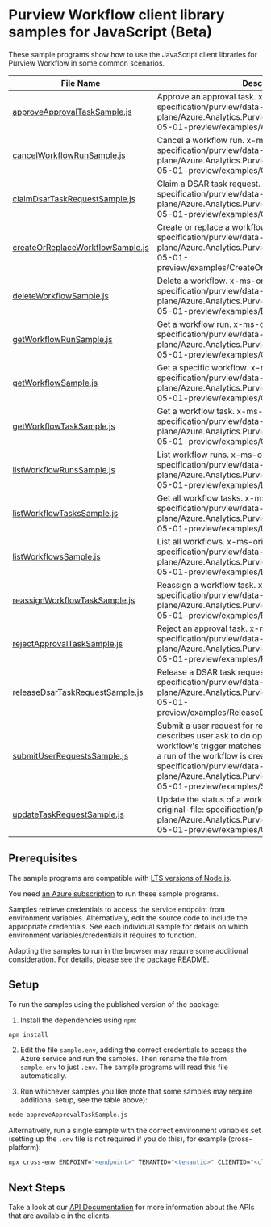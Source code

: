 # Purview Workflow client library samples for JavaScript (Beta)

These sample programs show how to use the JavaScript client libraries for Purview Workflow in some common scenarios.

| **File Name**                                                     | **Description**                                                                                                                                                                                                                                                                                                                                           |
| ----------------------------------------------------------------- | --------------------------------------------------------------------------------------------------------------------------------------------------------------------------------------------------------------------------------------------------------------------------------------------------------------------------------------------------------- |
| [approveApprovalTaskSample.js][approveapprovaltasksample]         | Approve an approval task. x-ms-original-file: specification/purview/data-plane/Azure.Analytics.Purview.Workflow/preview/2022-05-01-preview/examples/ApproveApprovalTask.json                                                                                                                                                                              |
| [cancelWorkflowRunSample.js][cancelworkflowrunsample]             | Cancel a workflow run. x-ms-original-file: specification/purview/data-plane/Azure.Analytics.Purview.Workflow/preview/2022-05-01-preview/examples/CancelWorkflowRun.json                                                                                                                                                                                   |
| [claimDsarTaskRequestSample.js][claimdsartaskrequestsample]       | Claim a DSAR task request. x-ms-original-file: specification/purview/data-plane/Azure.Analytics.Purview.Workflow/preview/2022-05-01-preview/examples/ClaimDSARTaskRequest.json                                                                                                                                                                            |
| [createOrReplaceWorkflowSample.js][createorreplaceworkflowsample] | Create or replace a workflow. x-ms-original-file: specification/purview/data-plane/Azure.Analytics.Purview.Workflow/preview/2022-05-01-preview/examples/CreateOrReplaceWorkflow.json                                                                                                                                                                      |
| [deleteWorkflowSample.js][deleteworkflowsample]                   | Delete a workflow. x-ms-original-file: specification/purview/data-plane/Azure.Analytics.Purview.Workflow/preview/2022-05-01-preview/examples/DeleteWorkflow.json                                                                                                                                                                                          |
| [getWorkflowRunSample.js][getworkflowrunsample]                   | Get a workflow run. x-ms-original-file: specification/purview/data-plane/Azure.Analytics.Purview.Workflow/preview/2022-05-01-preview/examples/GetWorkflowRun.json                                                                                                                                                                                         |
| [getWorkflowSample.js][getworkflowsample]                         | Get a specific workflow. x-ms-original-file: specification/purview/data-plane/Azure.Analytics.Purview.Workflow/preview/2022-05-01-preview/examples/GetWorkflow.json                                                                                                                                                                                       |
| [getWorkflowTaskSample.js][getworkflowtasksample]                 | Get a workflow task. x-ms-original-file: specification/purview/data-plane/Azure.Analytics.Purview.Workflow/preview/2022-05-01-preview/examples/GetWorkflowTask.json                                                                                                                                                                                       |
| [listWorkflowRunsSample.js][listworkflowrunssample]               | List workflow runs. x-ms-original-file: specification/purview/data-plane/Azure.Analytics.Purview.Workflow/preview/2022-05-01-preview/examples/ListWorkflowRuns.json                                                                                                                                                                                       |
| [listWorkflowTasksSample.js][listworkflowtaskssample]             | Get all workflow tasks. x-ms-original-file: specification/purview/data-plane/Azure.Analytics.Purview.Workflow/preview/2022-05-01-preview/examples/ListWorkflowTasks.json                                                                                                                                                                                  |
| [listWorkflowsSample.js][listworkflowssample]                     | List all workflows. x-ms-original-file: specification/purview/data-plane/Azure.Analytics.Purview.Workflow/preview/2022-05-01-preview/examples/ListWorkflows.json                                                                                                                                                                                          |
| [reassignWorkflowTaskSample.js][reassignworkflowtasksample]       | Reassign a workflow task. x-ms-original-file: specification/purview/data-plane/Azure.Analytics.Purview.Workflow/preview/2022-05-01-preview/examples/ReassignWorkflowTask.json                                                                                                                                                                             |
| [rejectApprovalTaskSample.js][rejectapprovaltasksample]           | Reject an approval task. x-ms-original-file: specification/purview/data-plane/Azure.Analytics.Purview.Workflow/preview/2022-05-01-preview/examples/RejectApprovalTask.json                                                                                                                                                                                |
| [releaseDsarTaskRequestSample.js][releasedsartaskrequestsample]   | Release a DSAR task request. x-ms-original-file: specification/purview/data-plane/Azure.Analytics.Purview.Workflow/preview/2022-05-01-preview/examples/ReleaseDSARTaskRequest.json                                                                                                                                                                        |
| [submitUserRequestsSample.js][submituserrequestssample]           | Submit a user request for requestor, a user request describes user ask to do operation(s) on Purview. If any workflow's trigger matches with an operation in request, a run of the workflow is created. x-ms-original-file: specification/purview/data-plane/Azure.Analytics.Purview.Workflow/preview/2022-05-01-preview/examples/SubmitUserRequests.json |
| [updateTaskRequestSample.js][updatetaskrequestsample]             | Update the status of a workflow task request. x-ms-original-file: specification/purview/data-plane/Azure.Analytics.Purview.Workflow/preview/2022-05-01-preview/examples/UpdateTaskRequest.json                                                                                                                                                            |

## Prerequisites

The sample programs are compatible with [LTS versions of Node.js](https://github.com/nodejs/release#release-schedule).

You need [an Azure subscription][freesub] to run these sample programs.

Samples retrieve credentials to access the service endpoint from environment variables. Alternatively, edit the source code to include the appropriate credentials. See each individual sample for details on which environment variables/credentials it requires to function.

Adapting the samples to run in the browser may require some additional consideration. For details, please see the [package README][package].

## Setup

To run the samples using the published version of the package:

1. Install the dependencies using `npm`:

```bash
npm install
```

2. Edit the file `sample.env`, adding the correct credentials to access the Azure service and run the samples. Then rename the file from `sample.env` to just `.env`. The sample programs will read this file automatically.

3. Run whichever samples you like (note that some samples may require additional setup, see the table above):

```bash
node approveApprovalTaskSample.js
```

Alternatively, run a single sample with the correct environment variables set (setting up the `.env` file is not required if you do this), for example (cross-platform):

```bash
npx cross-env ENDPOINT="<endpoint>" TENANTID="<tenantid>" CLIENTID="<clientid>" USERNAME="<username>" PASSWORD="<password>" node approveApprovalTaskSample.js
```

## Next Steps

Take a look at our [API Documentation][apiref] for more information about the APIs that are available in the clients.

[approveapprovaltasksample]: https://github.com/Azure/azure-sdk-for-js/blob/main/sdk/purview/purview-workflow-rest/samples/v1-beta/javascript/approveApprovalTaskSample.js
[cancelworkflowrunsample]: https://github.com/Azure/azure-sdk-for-js/blob/main/sdk/purview/purview-workflow-rest/samples/v1-beta/javascript/cancelWorkflowRunSample.js
[claimdsartaskrequestsample]: https://github.com/Azure/azure-sdk-for-js/blob/main/sdk/purview/purview-workflow-rest/samples/v1-beta/javascript/claimDsarTaskRequestSample.js
[createorreplaceworkflowsample]: https://github.com/Azure/azure-sdk-for-js/blob/main/sdk/purview/purview-workflow-rest/samples/v1-beta/javascript/createOrReplaceWorkflowSample.js
[deleteworkflowsample]: https://github.com/Azure/azure-sdk-for-js/blob/main/sdk/purview/purview-workflow-rest/samples/v1-beta/javascript/deleteWorkflowSample.js
[getworkflowrunsample]: https://github.com/Azure/azure-sdk-for-js/blob/main/sdk/purview/purview-workflow-rest/samples/v1-beta/javascript/getWorkflowRunSample.js
[getworkflowsample]: https://github.com/Azure/azure-sdk-for-js/blob/main/sdk/purview/purview-workflow-rest/samples/v1-beta/javascript/getWorkflowSample.js
[getworkflowtasksample]: https://github.com/Azure/azure-sdk-for-js/blob/main/sdk/purview/purview-workflow-rest/samples/v1-beta/javascript/getWorkflowTaskSample.js
[listworkflowrunssample]: https://github.com/Azure/azure-sdk-for-js/blob/main/sdk/purview/purview-workflow-rest/samples/v1-beta/javascript/listWorkflowRunsSample.js
[listworkflowtaskssample]: https://github.com/Azure/azure-sdk-for-js/blob/main/sdk/purview/purview-workflow-rest/samples/v1-beta/javascript/listWorkflowTasksSample.js
[listworkflowssample]: https://github.com/Azure/azure-sdk-for-js/blob/main/sdk/purview/purview-workflow-rest/samples/v1-beta/javascript/listWorkflowsSample.js
[reassignworkflowtasksample]: https://github.com/Azure/azure-sdk-for-js/blob/main/sdk/purview/purview-workflow-rest/samples/v1-beta/javascript/reassignWorkflowTaskSample.js
[rejectapprovaltasksample]: https://github.com/Azure/azure-sdk-for-js/blob/main/sdk/purview/purview-workflow-rest/samples/v1-beta/javascript/rejectApprovalTaskSample.js
[releasedsartaskrequestsample]: https://github.com/Azure/azure-sdk-for-js/blob/main/sdk/purview/purview-workflow-rest/samples/v1-beta/javascript/releaseDsarTaskRequestSample.js
[submituserrequestssample]: https://github.com/Azure/azure-sdk-for-js/blob/main/sdk/purview/purview-workflow-rest/samples/v1-beta/javascript/submitUserRequestsSample.js
[updatetaskrequestsample]: https://github.com/Azure/azure-sdk-for-js/blob/main/sdk/purview/purview-workflow-rest/samples/v1-beta/javascript/updateTaskRequestSample.js
[apiref]: https://docs.microsoft.com/javascript/api/@azure-rest/purview-workflow?view=azure-node-preview
[freesub]: https://azure.microsoft.com/free/
[package]: https://github.com/Azure/azure-sdk-for-js/tree/main/sdk/purview/purview-workflow-rest/README.md
